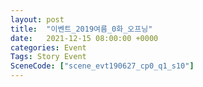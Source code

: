 ```yaml
---
layout: post
title:  "이벤트_2019여름_0화_오프닝"
date:   2021-12-15 08:00:00 +0000
categories: Event
Tags: Story Event
SceneCode: ["scene_evt190627_cp0_q1_s10"]
---
```

